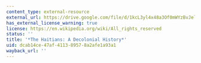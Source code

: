 ```yaml
---
content_type: external-resource
external_url: https://drive.google.com/file/d/1kcL3yl4x48a3Of0mWYzBvJelVEKFvduP/view?usp=sharing
has_external_license_warning: true
license: https://en.wikipedia.org/wiki/All_rights_reserved
status: ''
title: '*The Haitians: A Decolonial History*'
uid: dcab14ce-47af-4113-8957-8a2afe1a93a1
wayback_url: ''
---
```

